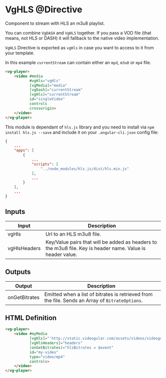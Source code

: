 # VgHLS @Directive

Component to stream with HLS an m3u8 playlist.

You can combine `VgDASH` and `VgHLS` together. If you pass a VOD file (that means, not HLS or DASH) it will fallback to the native video implementation.

`VgHLS` Directive is exported as `vgHls` in case you want to access to it from your template.

In this example `currentStream` can contain either an `mpd`, `m3u8` or `mp4` file.

```html
<vg-player>
    <video #media
           #vgHls="vgHls"
           [vgMedia]="media"
           [vgDash]="currentStream"
           [vgHls]="currentStream"
           id="singleVideo"
           controls
           crossorigin>
    </video>
</vg-player>
```

This module is dependant of `hls.js` library and you need to install via `npm install hls.js --save` and include it on your `.angular-cli.json` config file:

```json
{
    ...
    "apps": [
        {
            ...
            "scripts": [
                "../node_modules/hls.js/dist/hls.min.js"
            ],
            ...
        }
    ],
    ...
}

```

## Inputs

| Input | Description |
|--- |--- |
| vgHls | Url to an HLS m3u8 file. |
| vgHlsHeaders | Key/Value pairs that will be added as headers to the m3u8 file. Key is header name. Value is header value. |

## Outputs

| Output | Description |
|--- |--- |
| onGetBitrates | Emitted when a list of bitrates is retrieved from the file. Sends an Array of `BitrateOptions`. |

## HTML Definition

```html
<vg-player>
    <video #myMedia
           [vgHls]="'http://static.videogular.com/assets/videos/videogular.m3u8'"
           [vgHlsHeaders]="headers"
           (onGetBitrates)="hlsBitrates = $event"
           id="my-video"
           type="video/mp4"
           controls>
    </video>
</vg-player>
```
